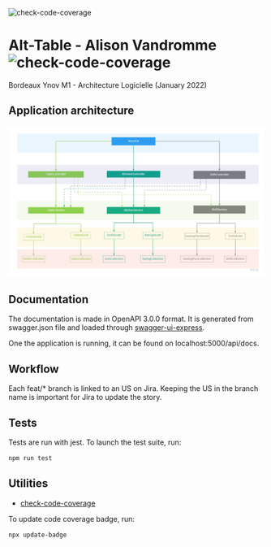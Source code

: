 ![check-code-coverage](https://img.shields.io/badge/code--coverage-96.44%25-brightgreen)

# Alt-Table - Alison Vandromme ![check-code-coverage](https://img.shields.io/badge/code--coverage-96.44%25-brightgreen)

Bordeaux Ynov M1 - Architecture Logicielle (January 2022)

## Application architecture

<img src="./archi-current.jpg">


## Documentation

The documentation is made in OpenAPI 3.0.0 format.
It is generated from swagger.json file and loaded through [swagger-ui-express](https://github.com/scottie1984/swagger-ui-express).

One the application is running, it can be found on localhost:5000/api/docs.
## Workflow

Each feat/* branch is linked to an US on Jira. Keeping the US in the branch name is important for Jira to update the story. 

## Tests

Tests are run with jest. To launch the test suite, run: 

``` sh
npm run test
```
## Utilities

- [check-code-coverage](https://github.com/bahmutov/check-code-coverage)

To update code coverage badge, run: 

```sh
npx update-badge
```

